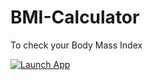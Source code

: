 # BMI-Calculator
To check your Body Mass Index

[![Launch App](https://img.shields.io/badge/Launch-App-brightgreen?style=for-the-badge)](https://share.streamlit.io/PereOlisa/BMI-Calculator/main/data_science.py)

